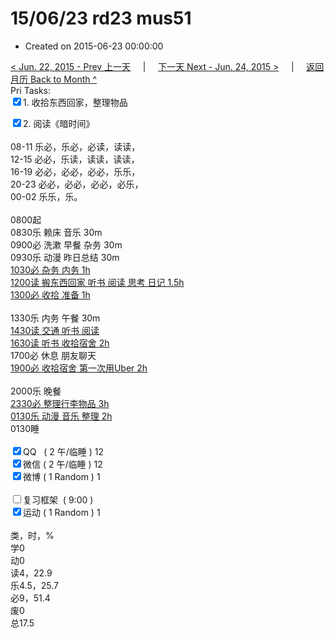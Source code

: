 # 15/06/23 rd23 mus51

- Created on 2015-06-23 00:00:00

[< Jun. 22, 2015 - Prev 上一天](_archived/lifelogs/2015/06/d22.md) &nbsp; &nbsp; | &nbsp; &nbsp; [下一天 Next - Jun. 24, 2015 >](_archived/lifelogs/2015/06/d24.md) &nbsp; &nbsp; |  &nbsp; &nbsp; [返回月历 Back to Month ^](_archived/lifelogs/2015/06/index.md)
<br/>Pri Tasks:</strong><br clear="none"/><input type="checkbox" checked="true" />1. 收拾东西回家，整理物品</div>    <div><input type="checkbox" checked="true" />2. 阅读《暗时间》<br/></div>    <div>        <div><br clear="none"/></div>08-11 乐必，乐必，必读，读读，    </div>    <div>12-15 必必，乐读，读读，读读，</div>    <div>16-19 必必，必必，必必，乐乐，</div>    <div>20-23 必必，必必，必必，必乐，</div>    <div>00-02 乐乐，乐。</div>    <div><br/></div>    <div>0800起</div>    <div>0830乐 赖床 音乐 30m</div>    <div>0900必 洗漱 早餐 杂务 30m</div>    <div>0930乐 动漫 昨日总结 30m</div>    <div><u>1030必 杂务 内务 1h</u></div>    <div><u>1200读 搬东西回家 听书 阅读 思考 日记 1.5h</u></div>    <div><u>1300必 收拾 准备 1h</u></div>    <div><strong><br/></strong></div>    <div>1330乐 内务 午餐 30m</div>    <div><u>1430读 交通 听书 阅读</u></div>    <div><u>1630读 听书 收拾宿舍 2h</u></div>    <div>1700必 休息 朋友聊天</div>    <div><u>1900必 收拾宿舍 第一次用Uber 2h</u></div>    <div><b><br/></b></div>    <div>2000乐 晚餐</div>    <div><u>2330必 整理行李物品 3h</u></div>    <div><u>0130乐 动漫 音乐 整理 2h</u></div>    <div>0130睡</div>    <div><br clear="none"/></div>    <div><input type="checkbox" checked="true" />QQ   ( 2 午/临睡 ) 12<br clear="none"/><input type="checkbox" checked="true" />微信 ( 2 午/临睡 ) 12</div>    <div><input type="checkbox" checked="true" />微博 ( 1 Random ) 1</div>    <div><br clear="none"/></div>    <div><input type="checkbox" />复习框架  ( 9:00 ) <br clear="none"/></div>    <div><input type="checkbox" checked="true" />运动 ( 1 Random ) 1</div>    <div>        <div><br clear="none"/></div>类，时，%<br clear="none"/>学0<br clear="none"/>动0<br clear="none"/>读4，22.9<br clear="none"/>乐4.5，25.7<br clear="none"/>必9，51.4<br clear="none"/>废0<br clear="none"/>总17.5</div>

